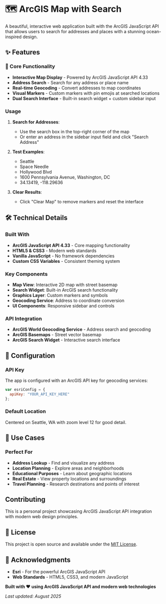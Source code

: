 # 🗺️ ArcGIS Map with Search

A beautiful, interactive web application built with the ArcGIS JavaScript API that allows users to search for addresses and places with a stunning ocean-inspired design.

## ✨ Features

### 🎯 Core Functionality
- **Interactive Map Display** - Powered by ArcGIS JavaScript API 4.33
- **Address Search** - Search for any address or place name
- **Real-time Geocoding** - Convert addresses to map coordinates
- **Visual Markers** - Custom markers with pin emojis at searched locations
- **Dual Search Interface** - Built-in search widget + custom sidebar input

### Usage
1. **Search for Addresses**:
   - Use the search box in the top-right corner of the map
   - Or enter an address in the sidebar input field and click "Search Address"

2. **Test Examples**:
   - Seattle
   - Space Needle
   - Hollywood Blvd
   - 1600 Pennsylvania Avenue, Washington, DC
   - 34.13419, -118.29636

3. **Clear Results**:
   - Click "Clear Map" to remove markers and reset the interface

## 🛠️ Technical Details

### Built With
- **ArcGIS JavaScript API 4.33** - Core mapping functionality
- **HTML5 & CSS3** - Modern web standards
- **Vanilla JavaScript** - No framework dependencies
- **Custom CSS Variables** - Consistent theming system

### Key Components
- **Map View**: Interactive 2D map with street basemap
- **Search Widget**: Built-in ArcGIS search functionality
- **Graphics Layer**: Custom markers and symbols
- **Geocoding Service**: Address to coordinate conversion
- **UI Components**: Responsive sidebar and controls

### API Integration
- **ArcGIS World Geocoding Service** - Address search and geocoding
- **ArcGIS Basemaps** - Street vector basemap
- **ArcGIS Search Widget** - Interactive search interface

## 🔧 Configuration

### API Key
The app is configured with an ArcGIS API key for geocoding services:
```javascript
var esriConfig = {
  apiKey: "YOUR_API_KEY_HERE"
};
```

### Default Location
Centered on Seattle, WA with zoom level 12 for good detail.


## 🎯 Use Cases

### Perfect For
- **Address Lookup** - Find and visualize any address
- **Location Planning** - Explore areas and neighborhoods
- **Educational Purposes** - Learn about geographic locations
- **Real Estate** - View property locations and surroundings
- **Travel Planning** - Research destinations and points of interest


## Contributing

This is a personal project showcasing ArcGIS JavaScript API integration with modern web design principles.


## 📄 License

This project is open source and available under the [MIT License](LICENSE).

## 🙏 Acknowledgments
- **Esri** - For the powerful ArcGIS JavaScript API
- **Web Standards** - HTML5, CSS3, and modern JavaScript


**Built with ❤️ using ArcGIS JavaScript API and modern web technologies**

*Last updated: August 2025*

